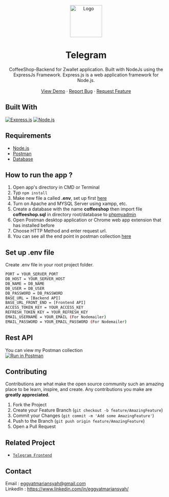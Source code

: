 <p align="center">
  <a href="https://github.com/eggyatma2908/Telegram-Backend">
    <img src="./screenshots/coffee-logo.png"  width="100px" alt="Logo" width="80">
  </a>
<h1 align="center">Telegram</h1>
  <p align="center">
   CoffeeShop-Backend for Zwallet application. Built with NodeJs using the ExpressJs Framework.
      Express.js is a web application framework for Node.js.
    <br />
  <br/>
    <a href="https://telegram-id.netlify.app">View Demo</a>
    ·
    <a href="https://github.com/eggyatma2908/Telegram-Backend">Report Bug</a>
    ·
    <a href="https://github.com/eggyatma2908/Telegram-Backend">Request Feature</a>
  </p>
  
## Built With
[![Express.js](https://img.shields.io/badge/Express-4.17.1-green?style=flat)](https://expressjs.com/en/starter/installing.html)
[![Node.js](https://img.shields.io/badge/NodeJs-v14-lightgreen?style=flat)](https://nodejs.org/)

## Requirements
* [Node.js](https://nodejs.org/en/)
* [Postman](https://www.getpostman.com/)
* [Database](coffeeshop.sql)


## How to run the app ?
1. Open app's directory in CMD or Terminal
2. Typ
```npm install```
3. Make new file a called **.env**, set up first [here](#set-up-env-file)
4. Turn on Apache and MYSQL Server using xampp, etc.
5. Create a database with the name **coffeeshop** then  import file **coffeeshop.sql** in directory root/database to [phpmyadmin](http://localhost/phpmyadmin)
6. Open Postman desktop application or Chrome web app extension that has installed before
7. Choose HTTP Method and enter request url.
8. You can see all the end point in postman collection [here](#rest-api)

## Set up .env file
Create .env file in your root project folder.<br>
```bash
PORT = YOUR_SERVER_PORT
DB_HOST = YOUR_SERVER_HOST
DB_NAME = DB_NAME
DB_USER = DB_USER
DB_PASSWORD = DB_PASSWORD
BASE_URL = [Backend API]
BASE_URL_FRONT_END = [Frontend API]
ACCESS_TOKEN_KEY = YOUR_ACCESS_KEY
REFRESH_TOKEN_KEY = YOUR_REFRESH_KEY
EMAIL_USERNAME = YOUR_EMAIL (For Nodemailer)
EMAIL_PASSWORD = YOUR_EMAIL_PASSWORD (For Nodemailer)
```

## Rest API
You can view my Postman collection </br>
[![Run in Postman](https://run.pstmn.io/button.svg)](https://app.getpostman.com/run-collection/abc8b64994ea84f3de6a)

## Contributing

Contributions are what make the open source community such an amazing place to be learn, inspire, and create. Any contributions you make are **greatly appreciated**.

1. Fork the Project
2. Create your Feature Branch (`git checkout -b feature/AmazingFeature`)
3. Commit your Changes (`git commit -m 'Add some AmazingFeature'`)
4. Push to the Branch (`git push origin feature/AmazingFeature`)
5. Open a Pull Request

## Related Project
* [`Telegram Frontend`](https://github.com/eggyatma2908/Telegram-Frontend)

## Contact
Email : eggyatmariansyah@gmail.com <br>
LinkedIn : https://www.linkedin.com/in/eggyatmariansyah/
